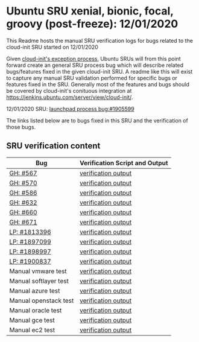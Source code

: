 Ubuntu SRU xenial, bionic, focal, groovy (post-freeze): 12/01/2020
=====
This Readme hosts the manual SRU verification logs for bugs related to the cloud-init SRU started on 12/01/2020

Given [cloud-init's exception process](https://wiki.ubuntu.com/CloudinitUpdates), Ubuntu SRUs will from this point forward create an general SRU process bug which will describe related bugs/features fixed in the given cloud-init SRU. A readme like this will exist to capture any manual SRU validation performed for specific bugs or features fixed in the SRU. Generally most of the features and bugs should be covered by cloud-init's conituous integration at https://jenkins.ubuntu.com/server/view/cloud-init/.


12/01/2020 SRU: [launchpad process bug:#1905599](https://pad.lv/1905599)


The links listed below are to bugs fixed in this SRU and the verification of those bugs.

## SRU verification content
| Bug | Verification Script and Output |
| -------- |  -------- |
| [GH: #567](https://github.com/canonical/cloud-init/commit/6d332e5c8dbfb6521a530b1fa49d73da51efff96) | [verification output](../bugs/gh-567.txt) |
| [GH: #570](https://github.com/canonical/cloud-init/commit/6b5c306b537aafeded249fc82a3317fba8214508) | [verification output](../bugs/gh-570.txt) |
| [GH: #586](https://github.com/canonical/cloud-init/commit/b0e73814) | [verification output](../bugs/gh-586.txt) |
| [GH: #632](https://github.com/canonical/cloud-init/commit/2730521fd566f855863c5ed049a1df26abcd0770) | [verification output](../bugs/gh-632.txt) |
| [GH: #660](https://github.com/canonical/cloud-init/commit/66b4be8b6da188a0667bd8c86a25155b6f4f3f6c) | [verification output](../bugs/gh-660.txt) |
| [GH: #671](https://github.com/canonical/cloud-init/commit/eea754492f074e00b601cf77aa278e3623857c5a) | [verification output](../bugs/gh-671.txt) |
| [LP: #1813396](https://github.com/canonical/cloud-init/commit/a925b5a0ca4aa3e63b084c0f6664fe815c2c9db0) | [verification output](../bugs/lp-1813396.txt) |
| [LP: #1897099](http://pad.lv/1897099) | [verification output](bugs/lp-1897099.txt) |
| [LP: #1898997](http://pad.lv/1898997) | [verification output](bugs/lp-1898997.txt) |
| [LP: #1900837](http://pad.lv/1900837) | [verification output](bugs/lp-1900837.txt) |
| Manual vmware test | [verification output](../manual/vmware-sru-20.4.0.txt) |
| Manual softlayer test | [verification output](../manual/softlayer-sru-20.4.0.txt) |
| Manual azure test | [verification output](../manual/azure-sru-20.4.0.txt) |
| Manual openstack test | [verification output](../manual/openstack-sru-20.4.0.txt) |
| Manual oracle test | [verification output](../manual/oracle-sru-20.4.0.txt) |
| Manual gce test | [verification output](../manual/gce-sru-20.4.0.txt) |
| Manual ec2 test | [verification output](../manual/ec2-sru-20.4.0.txt) |
